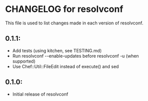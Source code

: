 # CHANGELOG for resolvconf

This file is used to list changes made in each version of resolvconf.

## 0.1.1:

* Add tests (using kitchen, see TESTING.md)
* Run resolvconf --enable-updates before resolvconf -u (when supported)
* Use Chef::Util::FileEdit instead of execute() and sed

## 0.1.0:

* Initial release of resolvconf
